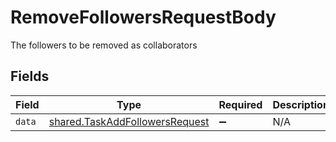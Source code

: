 # RemoveFollowersRequestBody

The followers to be removed as collaborators


## Fields

| Field                                                                            | Type                                                                             | Required                                                                         | Description                                                                      |
| -------------------------------------------------------------------------------- | -------------------------------------------------------------------------------- | -------------------------------------------------------------------------------- | -------------------------------------------------------------------------------- |
| `data`                                                                           | [shared.TaskAddFollowersRequest](../../models/shared/taskaddfollowersrequest.md) | :heavy_minus_sign:                                                               | N/A                                                                              |